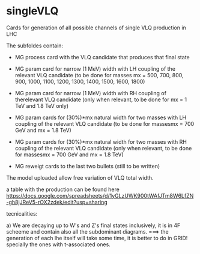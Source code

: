 # singleVLQ
Cards for generation of all possible channels of single VLQ production in LHC

The subfoldes contain:

- MG process card with the VLQ candidate that produces that final state

- MG param card for narrow (1 MeV) width with LH coupling of the relevant VLQ candidate
  (to be done for masses mx = 500, 700, 800, 900, 1000, 1100, 1200, 1300, 1400, 1500, 1600, 1800)
- MG param card for narrow (1 MeV) width with RH coupling of therelevant VLQ candidate
  (only when relevant, to be done for mx = 1 TeV and 1.8 TeV only)

- MG param cards for (30%)*mx natural width for two masses with LH coupling of the relevant VLQ candidate
  (to be done for massesmx = 700 GeV and mx = 1.8 TeV)
- MG param cards for (30%)*mx natural width for two masses with RH coupling of the relevant VLQ candidate
  (only when relevant, to be done for massesmx = 700 GeV and mx = 1.8 TeV)

- MG reweigt cards to the last two bullets
  (still to be written)

The model uploaded allow free variation of VLQ total width. 

a table with the production can be found here
https://docs.google.com/spreadsheets/d/1yGLzUWK900tWAfJTm8W6LfZN-gh8jJReV5-rOX2zdek/edit?usp=sharing

tecnicalities:

a) We are decaying up to W's and Z's final states inclusively, it is in 4F scheeme and contain also all the subdominant diagrams. 
===> the  generation of each lhe itself will take some time, it is better to do in GRID! specially the ones with t-associated ones.
